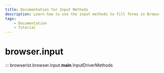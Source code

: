 ```yaml
---
title: Documentation for Input Methods
description: Learn how to use the input methods to fill forms in Browserist. Includes code examples for beginners and advanced users for web scraping and browser automation.
tags:
    - Documentation
    - Tutorial
---
```


# browser.input

::: browserist.browser.input.__main__.InputDriverMethods
